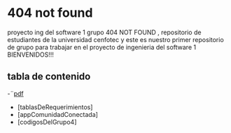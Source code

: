 # 404 not found

proyecto ing del software 1 grupo 404 NOT FOUND , repositorio de estudiantes de la universidad cenfotec y este es nuestro primer repositorio de grupo para trabajar en el proyecto de ingenieria del software 1 
BIENVENIDOS!!!

## tabla de contenido

-¨[pdf](#pdf)
- [tablasDeRequerimientos]
- [appComunidadConectada]
- [codigosDelGrupo4]

